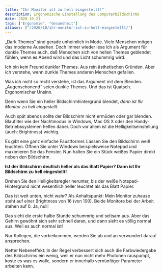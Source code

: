 ```yaml
---
title: "Ihr Monitor ist zu hell eingestellt!"
description: Ergonomische Einstellung des Computerbildschirms
date: 2020-10-21
tags: ['Ergonomie", "Gesundheit']
aliases: ["/2020/10/ihr-monitor-ist-zu-hell-eingestellt/"]
---
```

„Dark Themes“ sind gerade unheimlich in Mode. Viele Menschen mögen das moderne Aussehen. Doch immer wieder lese ich als Argument für dunkle Themes auch, daß Menschen sich von hellen Themes geblendet fühlen, wenn es Abend wird und das Licht schummrig wird.

Ich bin kein Freund dunkler Themes. Aus rein ästhetischen Gründen. Aber ich verstehe, wenn dunkle Themes anderen Menschen gefallen.

Was ich nicht so recht verstehe, ist das Argument mit dem Blenden. „Augenschonend“ seien dunkle Themes. Und das ist Quatsch. Ergonomischer Unsinn.

Denn wenn Sie ein heller Bildschirmhintergrund blendet, *dann ist Ihr Monitor zu hell eingestellt.*

Auch spät abends sollte der Bildschirm nicht ermüden oder gar blenden. Blaufilter wie der Nachtmodus in Windows, Mac OS X oder den Handy-Betriebssystemen helfen dabei. Doch vor allem ist die Helligkeitseinstellung (auch: Brightness) wichtig.

Es gibt eine ganz einfache Faustformel: Lassen Sie den Bildschirm weiß leuchten. Öffnen Sie unter Windows beispielsweise Notepad und maximieren Sie das Fenster. Nun halten Sie ein Stück weißes Papier direkt neben den Bildschirm.

**Ist der Bildschirm deutlich heller als das Blatt Papier? Dann ist Ihr Bildschirm zu hell eingestellt!**

Drehen Sie den Helligkeitsregler herunter, bis der weiße Notepad-Hintergrund nicht wesentlich heller leuchtet als das Blatt Papier.

Das ist weit unten, nicht wahr? Als Anhaltspunkt: Mein Monitor zuhause steht auf einer Brightness von 16 (von 100). Beide Monitore bei der Arbeit stehen auf 0. Ja, null!

Das sieht die erste halbe Stunde schummrig und seltsam aus. Aber das Gehirn gewöhnt sich sehr schnell daran, und dann sieht es völlig normal aus. Weil es auch normal ist!

Nur Kollegen, die vorbeikommen, werden Sie ab und an verwundert darauf ansprechen.

Netter Nebeneffekt: In der Regel verbessert sich auch die Farbwiedergabe des Bildschirms ein wenig, weil er nun nicht mehr Photonen rauspumpt, koste es was es wolle, sondern er innerhalb vernünftiger Parameter arbeiten kann.